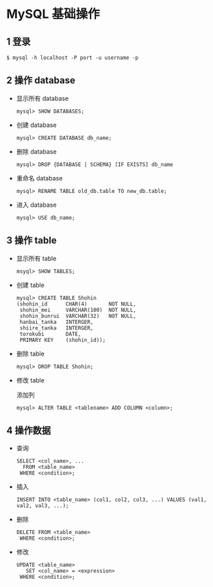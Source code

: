 # MySQL 基础操作

## 1 登录

`$ mysql -h localhost -P port -u username -p`

## 2 操作 database

- 显示所有 database

  `mysql> SHOW DATABASES;`

- 创建 database

  `mysql> CREATE DATABASE db_name;`
  
- 删除 database

  `mysql> DROP {DATABASE | SCHEMA} [IF EXISTS] db_name`
  
- 重命名 database

  `mysql> RENAME TABLE old_db.table TO new_db.table;`
  
- 进入 database

  `mysql> USE db_name;`


## 3 操作 table

- 显示所有 table

  ```
  msyql> SHOW TABLES;
  ```

- 创建 table

  ```
  mysql> CREATE TABLE Shohin
  (shohin_id      CHAR(4)       NOT NULL,
   shohin_mei     VARCHAR(100)  NOT NULL,
   shohin_bunrui  VARCHAR(32)   NOT NULL,
   hanbai_tanka   INTERGER,
   shiire_tanka   INTERGER,
   torokubi       DATE,
   PRIMARY KEY    (shohin_id));
  ```

- 删除 table

  ```
  mysql> DROP TABLE Shohin;
  ```
  
- 修改 table

  添加列
  
  ```
  mysql> ALTER TABLE <tablename> ADD COLUMN <column>;
  ```

## 4 操作数据

- 查询

  ```
  SELECT <col_name>, ...
    FROM <table_name>
   WHERE <condition>;
  ```
  
- 插入

  ```
  INSERT INTO <table_name> (col1, col2, col3, ...) VALUES (val1, val2, val3, ...);
  ```
  
- 删除

  ```
  DELETE FROM <table_name>
   WHERE <condition>;
  ```
  
- 修改

  ```
  UPDATE <table_name>
     SET <col_name> = <expression>
   WHERE <condition>;
  ```
  
